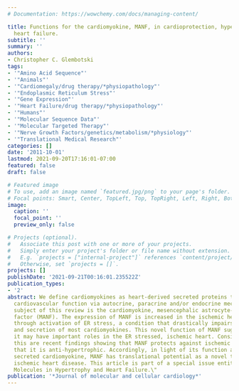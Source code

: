 ```yaml
---
# Documentation: https://wowchemy.com/docs/managing-content/

title: Functions for the cardiomyokine, MANF, in cardioprotection, hypertrophy and
  heart failure.
subtitle: ''
summary: ''
authors:
- Christopher C. Glembotski
tags:
- '"Amino Acid Sequence"'
- '"Animals"'
- '"Cardiomegaly/drug therapy/*physiopathology"'
- '"Endoplasmic Reticulum Stress"'
- '"Gene Expression"'
- '"Heart Failure/drug therapy/*physiopathology"'
- '"Humans"'
- '"Molecular Sequence Data"'
- '"Molecular Targeted Therapy"'
- '"Nerve Growth Factors/genetics/metabolism/*physiology"'
- '"Translational Medical Research"'
categories: []
date: '2011-10-01'
lastmod: 2021-09-20T17:16:01-07:00
featured: false
draft: false

# Featured image
# To use, add an image named `featured.jpg/png` to your page's folder.
# Focal points: Smart, Center, TopLeft, Top, TopRight, Left, Right, BottomLeft, Bottom, BottomRight.
image:
  caption: ''
  focal_point: ''
  preview_only: false

# Projects (optional).
#   Associate this post with one or more of your projects.
#   Simply enter your project's folder or file name without extension.
#   E.g. `projects = ["internal-project"]` references `content/project/deep-learning/index.md`.
#   Otherwise, set `projects = []`.
projects: []
publishDate: '2021-09-21T00:16:01.235522Z'
publication_types:
- '2'
abstract: We define cardiomyokines as heart-derived secreted proteins that affect
  cardiovascular function via autocrine, paracrine and/or endocrine mechanisms. The
  subject of this review is the cardiomyokine, mesencephalic astrocyte-derived neurotrophic
  factor (MANF). The expression of MANF is increased in the ischemic heart, in part,
  through activation of ER stress, a condition that drastically impairs the expression
  and secretion of most cardiomyokines. This novel function of MANF suggests that
  it may have important roles in the ER stressed, ischemic heart. Consistent with
  this are recent findings showing that MANF protects against ischemic damage, and
  that it is anti-hypertrophic. Accordingly, in light of its function as a potentially
  secreted cardiomyokine, MANF has translational potential as a novel therapy for
  ischemic heart disease. This article is part of a special issue entitled \"Key Signaling
  Molecules in Hypertrophy and Heart Failure.\"
publication: '*Journal of molecular and cellular cardiology*'
---
```

